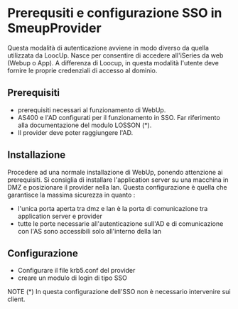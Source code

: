 # Prerequsiti e configurazione SSO in SmeupProvider

Questa modalità di autenticazione avviene in modo diverso da quella utilizzata da LoocUp.
Nasce per consentire di accedere all'iSeries da web (Webup o App).
A differenza di Loocup, in questa modalità l'utente deve fornire le proprie credenziali di accesso al dominio.

## Prerequisiti
 * prerequisiti necessari al funzionamento di WebUp.
 * AS400 e l'AD configurati per il funzionamento in SSO. Far riferimento alla documentazione del modulo LOSSON (*).
 * Il provider deve poter raggiungere l'AD.


## Installazione
Procedere ad una normale installazione di WebUp, ponendo attenzione ai prerequisiti.
Si consiglia di installare l'application server su una macchina in DMZ e posizionare il provider nella lan.
Questa configurazione è quella che garantisce la massima sicurezza in quanto : 
 * l'unica porta aperta tra dmz e lan è la porta di comunicazione tra application server e provider
 * tutte le porte necessarie all'autenticazione sull'AD e di comunicazione con l'AS sono accessibili solo all'interno della lan

## Configurazione
 * Configurare il file krb5.conf del provider
 * creare un modulo di login di tipo SSO

NOTE
(*) In questa configurazione dell'SSO non è necessario intervenire sui client.
